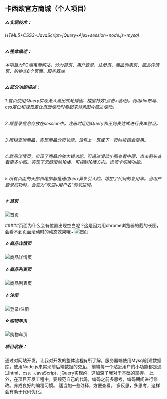 ## 卡西欧官方商城（个人项目）
##### △实现技术：
###### HTML5+CSS3+JavaScript+jQuery+Ajax+session+node.js+mysql
##### △整体描述：
###### 本项目为PC端电商网站，分为首页、用户登录、注册页、商品列表页、商品详情页、购物车6个页面。服务器端
##### △部分功能描述：
######  1.首页使用jQuery实现渐入渐出式轮播图、楼层特效(点击+滚动)。利用div布局、css定位和视觉差让页面滚动时看起来背景图片随之滚动。
######  2.将登录信息存放在session中。注册时运用jQuery和正则表达式进行表单验证。
######  3.模糊查询商品，实现商品分页功能，没有上一页或下一页时按钮会禁用。
######  4.商品详情页，实现了商品的放大镜功能。可通过滑动小图查看中图，点击箭头查看更多小图。实现了无缝滚动轮播，可控制轮播方向。选项卡切换功能。
######  5.所有页面的头部和尾部都是通过ajax异步引入的。增加了代码的复用率。当用户登录成功时，会变为“欢迎+用户名”的欢迎词。

##### ☆首页
![首页](https://github.com/Winona6/ProjectView/blob/master/index.png "首页")

#####页面为什么会有位置出现空白呢？这是因为用chrome浏览器的截的长图，会看不到页面滚动时的动态效果哦~
![首页](https://github.com/Winona6/ProjectView/blob/master/index1.png "首页")
##### ☆商品详情页
![商品详情页](https://github.com/Winona6/ProjectView/blob/master/product_detail.png "商品详情页")
##### ☆商品列表页
![商品列表页](https://github.com/Winona6/ProjectView/blob/master/projects.png "商品列表页")
##### ☆注册
![登录/注册](https://github.com/Winona6/ProjectView/blob/master/register.png "登录/注册")
##### ☆购物车页
![购物车页](https://github.com/Winona6/ProjectView/blob/master/shoppingcart.png "购物车页")

##### 项目收获：
通过对网站开发，让我对开发的整体流程有所了解。服务器端使用Mysql创建数据库，使用Node.js来实现前后端数据的交互。
前端每一个贴近用户的小功能都是通过html、css、JavaScript、jQuery实现的，这加深了我对于基础的掌握。
此外，在项目开发工程中，要规范自己的代码，编码之前多思考，编码期间进行修改。养成良好的编程习惯。
适当加一些注释，方便查看。 多反思，多思考，这样会有助于代码优化。
